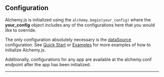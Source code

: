 

## Configuration
<p></p>

Alchemy.js is initialized using the `alchemy.begin(your_config)` where the **your_config** object includes any of the configurations here that you would like to override.

The only configuration absolutely necessary is the [dataSource](#datasource) configuration.  See [Quick Start](#quick-start) or [Examples](#examples) for more examples of how to initialize Alchemy.js.

Additionally, configurations for any app are available at the alchemy.conf endpoint after the app has been initialized.   


<ng-include src="'views/docs/_configDocs/Nodes.html'"></ng-include>
<ng-include src="'views/docs/_configDocs/Edges.html'"></ng-include>
<ng-include src="'views/docs/_configDocs/Layout.html'"></ng-include>
<ng-include src="'views/docs/_configDocs/Editing.html'"></ng-include>
<ng-include src="'views/docs/_configDocs/Filtering.html'"></ng-include>
<ng-include src="'views/docs/_configDocs/Search.html'"></ng-include>

<ng-include src="'views/docs/_configDocs/Other.html'"></ng-include>


<section class="config-doc" id="{{href}}">



</section>


_______  


